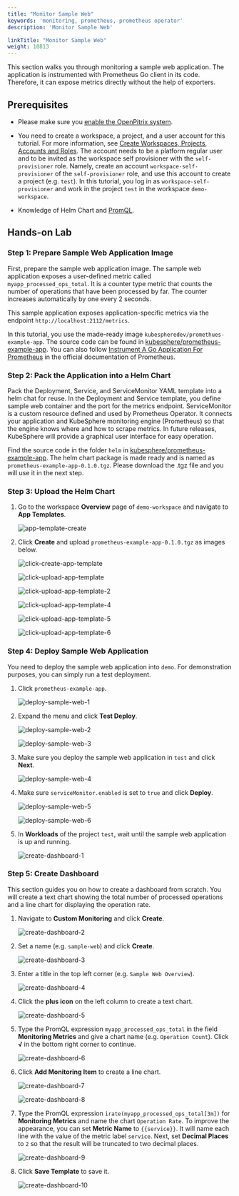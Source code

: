```yaml
---
title: "Monitor Sample Web"
keywords: 'monitoring, prometheus, prometheus operator'
description: 'Monitor Sample Web'

linkTitle: "Monitor Sample Web"
weight: 10813
---
```


This section walks you through monitoring a sample web application. The application is instrumented with Prometheus Go client in its code. Therefore, it can expose metrics directly without the help of exporters.

## Prerequisites

- Please make sure you [enable the OpenPitrix system](../../../../pluggable-components/app-store/).
- You need to create a workspace, a project, and a user account for this tutorial. For more information, see [Create Workspaces, Projects, Accounts and Roles](../../../../quick-start/create-workspace-and-project/). The account needs to be a platform regular user and to be invited as the workspace self provisioner with the `self-provisioner` role. Namely, create an account `workspace-self-provisioner` of the `self-provisioner` role, and use this account to create a project (e.g. `test`). In this tutorial, you log in as `workspace-self-provisioner` and work in the project `test` in the workspace `demo-workspace`.

- Knowledge of Helm Chart and [PromQL](https://prometheus.io/docs/prometheus/latest/querying/examples/).

## Hands-on Lab

### Step 1: Prepare Sample Web Application Image

First, prepare the sample web application image. The sample web application exposes a user-defined metric called `myapp_processed_ops_total`. It is a counter type metric that counts the number of operations that have been processed by far. The counter increases automatically by one every 2 seconds.

This sample application exposes application-specific metrics via the endpoint `http://localhost:2112/metrics`.

In this tutorial, you use the made-ready image `kubespheredev/promethues-example-app`. The source code can be found in [kubesphere/prometheus-example-app](https://github.com/kubesphere/prometheus-example-app). You can also follow [Instrument A Go Application For Prometheus](https://prometheus.io/docs/guides/go-application/) in the official documentation of Prometheus.

### Step 2: Pack the Application into a Helm Chart

Pack the Deployment, Service, and ServiceMonitor YAML template into a helm chat for reuse. In the Deployment and Service template, you define sample web container and the port for the metrics endpoint. ServiceMonitor is a custom resource defined and used by Prometheus Operator. It connects your application and KubeSphere monitoring engine (Prometheus) so that the engine knows where and how to scrape metrics. In future releases, KubeSphere will provide a graphical user interface for easy operation.

Find the source code in the folder `helm` in [kubesphere/prometheus-example-app](https://github.com/kubesphere/prometheus-example-app). The helm chart package is made ready and is named as `prometheus-example-app-0.1.0.tgz`. Please download the .tgz file and you will use it in the next step.

### Step 3: Upload the Helm Chart

1. Go to the workspace **Overview** page of `demo-workspace` and navigate to **App Templates**.

    ![app-template-create](/images/docs/project-user-guide/custom-application-monitoring/app-template-create.jpg)

2. Click **Create** and upload `prometheus-example-app-0.1.0.tgz` as images below.

    ![click-create-app-template](/images/docs/project-user-guide/custom-application-monitoring/click-create-app-template.jpg)

    ![click-upload-app-template](/images/docs/project-user-guide/custom-application-monitoring/click-upload-app-template.jpg)

    ![click-upload-app-template-2](/images/docs/project-user-guide/custom-application-monitoring/click-upload-app-template-2.jpg)

    ![click-upload-app-template-4](/images/docs/project-user-guide/custom-application-monitoring/click-upload-app-template-4.jpg)

    ![click-upload-app-template-5](/images/docs/project-user-guide/custom-application-monitoring/click-upload-app-template-5.jpg)

    ![click-upload-app-template-6](/images/docs/project-user-guide/custom-application-monitoring/click-upload-app-template-6.jpg)

### Step 4: Deploy Sample Web Application

You need to deploy the sample web application into `demo`. For demonstration purposes, you can simply run a test deployment.

1. Click `prometheus-example-app`.

    ![deploy-sample-web-1](/images/docs/project-user-guide/custom-application-monitoring/deploy-sample-web-1.jpg)

2. Expand the menu and click **Test Deploy**.

    ![deploy-sample-web-2](/images/docs/project-user-guide/custom-application-monitoring/deploy-sample-web-2.jpg)

    ![deploy-sample-web-3](/images/docs/project-user-guide/custom-application-monitoring/deploy-sample-web-3.jpg)

3. Make sure you deploy the sample web application in `test` and click **Next**.

    ![deploy-sample-web-4](/images/docs/project-user-guide/custom-application-monitoring/deploy-sample-web-4.jpg)

4. Make sure `serviceMonitor.enabled` is set to `true` and click **Deploy**.

    ![deploy-sample-web-5](/images/docs/project-user-guide/custom-application-monitoring/deploy-sample-web-5.jpg)

    ![deploy-sample-web-6](/images/docs/project-user-guide/custom-application-monitoring/deploy-sample-web-6.jpg)

5. In **Workloads** of the project `test`, wait until the sample web application is up and running.

    ![create-dashboard-1](/images/docs/project-user-guide/custom-application-monitoring/create-dashboard-1.jpg)

### Step 5: Create Dashboard

This section guides you on how to create a dashboard from scratch. You will create a text chart showing the total number of processed operations and a line chart for displaying the operation rate.

1. Navigate to **Custom Monitoring** and click **Create**.

    ![create-dashboard-2](/images/docs/project-user-guide/custom-application-monitoring/create-dashboard-2.jpg)

2. Set a name (e.g. `sample-web`) and click **Create**.

    ![create-dashboard-3](/images/docs/project-user-guide/custom-application-monitoring/create-dashboard-3.jpg)

3. Enter a title in the top left corner (e.g. `Sample Web Overview`).

    ![create-dashboard-4](/images/docs/project-user-guide/custom-application-monitoring/create-dashboard-4.jpg)

4. Click the **plus icon** on the left column to create a text chart.

    ![create-dashboard-5](/images/docs/project-user-guide/custom-application-monitoring/create-dashboard-5.jpg)

5. Type the PromQL expression `myapp_processed_ops_total` in the field **Monitoring Metrics** and give a chart name (e.g. `Operation Count`). Click **√** in the bottom right corner to continue.

    ![create-dashboard-6](/images/docs/project-user-guide/custom-application-monitoring/create-dashboard-6.jpg)

6. Click **Add Monitoring Item** to create a line chart.

    ![create-dashboard-7](/images/docs/project-user-guide/custom-application-monitoring/create-dashboard-7.jpg)

    ![create-dashboard-8](/images/docs/project-user-guide/custom-application-monitoring/create-dashboard-8.jpg)

7. Type the PromQL expression `irate(myapp_processed_ops_total[3m])` for **Monitoring Metrics** and name the chart `Operation Rate`. To improve the appearance, you can set **Metric Name** to `{{service}}`. It will name each line with the value of the metric label `service`. Next, set **Decimal Places** to `2` so that the result will be truncated to two decimal places.

    ![create-dashboard-9](/images/docs/project-user-guide/custom-application-monitoring/create-dashboard-9.jpg)

8. Click **Save Template** to save it.

    ![create-dashboard-10](/images/docs/project-user-guide/custom-application-monitoring/create-dashboard-10.jpg)